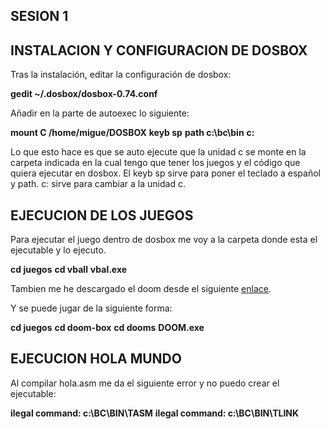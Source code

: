 ## SESION 1

## INSTALACION Y CONFIGURACION DE DOSBOX

Tras la instalación, editar la configuración de dosbox:

**gedit ~/.dosbox/dosbox-0.74.conf**

Añadir en la parte de autoexec lo siguiente:

**mount C /home/migue/DOSBOX**
**keyb sp**
**path c:\bc\bin**
**c:**




Lo que esto hace es que se auto ejecute que la unidad c se monte en la carpeta indicada en la cual tengo que tener los juegos y el código que quiera ejecutar en dosbox. El keyb sp sirve para poner el teclado a español y path. c: sirve para cambiar a la unidad c.

## EJECUCION DE LOS JUEGOS

Para ejecutar el juego dentro de dosbox me voy a la carpeta donde esta el ejecutable y lo ejecuto. 

**cd juegos**
**cd vball**
**vbal.exe**

Tambien me he descargado el doom desde el siguiente [enlace](https://www.dosgamesarchive.com/file/doom/doom-box/).

Y se puede jugar de la siguiente forma:

**cd juegos**
**cd doom-box**
**cd dooms**
**DOOM.exe**


## EJECUCION HOLA MUNDO

Al compilar hola.asm me da el siguiente error y no puedo crear el ejecutable:

**ilegal command: c:\BC\BIN\TASM**
**ilegal command: c:\BC\BIN\TLINK**


